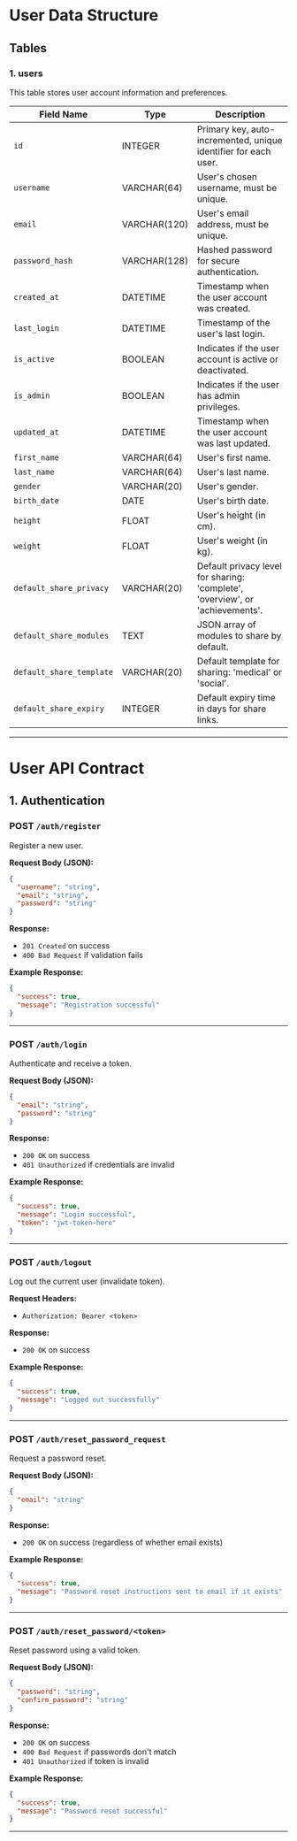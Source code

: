 # User Data Structure

## Tables

### 1. users

This table stores user account information and preferences.

| Field Name            | Type         | Description                                                  |
| --------------------- | ------------ | ------------------------------------------------------------ |
| `id`                  | INTEGER      | Primary key, auto-incremented, unique identifier for each user. |
| `username`            | VARCHAR(64)  | User's chosen username, must be unique.                      |
| `email`               | VARCHAR(120) | User's email address, must be unique.                        |
| `password_hash`       | VARCHAR(128) | Hashed password for secure authentication.                   |
| `created_at`          | DATETIME     | Timestamp when the user account was created.                 |
| `last_login`          | DATETIME     | Timestamp of the user's last login.                          |
| `is_active`           | BOOLEAN      | Indicates if the user account is active or deactivated.      |
| `is_admin`            | BOOLEAN      | Indicates if the user has admin privileges.                  |
| `updated_at`          | DATETIME     | Timestamp when the user account was last updated.            |
| `first_name`          | VARCHAR(64)  | User's first name.                                           |
| `last_name`           | VARCHAR(64)  | User's last name.                                            |
| `gender`              | VARCHAR(20)  | User's gender.                                               |
| `birth_date`          | DATE         | User's birth date.                                           |
| `height`              | FLOAT        | User's height (in cm).                                       |
| `weight`              | FLOAT        | User's weight (in kg).                                       |
| `default_share_privacy` | VARCHAR(20) | Default privacy level for sharing: 'complete', 'overview', or 'achievements'. |
| `default_share_modules` | TEXT        | JSON array of modules to share by default.                   |
| `default_share_template` | VARCHAR(20) | Default template for sharing: 'medical' or 'social'.        |
| `default_share_expiry` | INTEGER      | Default expiry time in days for share links.                 |

------

# User API Contract

## 1. Authentication

### POST `/auth/register`

Register a new user.

**Request Body (JSON):**

```json
{
  "username": "string",
  "email": "string",
  "password": "string"
}
```

**Response:**

- `201 Created` on success
- `400 Bad Request` if validation fails

**Example Response:**

```json
{
  "success": true,
  "message": "Registration successful"
}
```

------

### POST `/auth/login`

Authenticate and receive a token.

**Request Body (JSON):**

```json
{
  "email": "string",
  "password": "string"
}
```

**Response:**

- `200 OK` on success
- `401 Unauthorized` if credentials are invalid

**Example Response:**

```json
{
  "success": true,
  "message": "Login successful",
  "token": "jwt-token-here"
}
```

------

### POST `/auth/logout`

Log out the current user (invalidate token).

**Request Headers:**
- `Authorization: Bearer <token>`

**Response:**

- `200 OK` on success

**Example Response:**

```json
{
  "success": true,
  "message": "Logged out successfully"
}
```

------

### POST `/auth/reset_password_request`

Request a password reset.

**Request Body (JSON):**

```json
{
  "email": "string"
}
```

**Response:**

- `200 OK` on success (regardless of whether email exists)

**Example Response:**

```json
{
  "success": true,
  "message": "Password reset instructions sent to email if it exists"
}
```

------

### POST `/auth/reset_password/<token>`

Reset password using a valid token.

**Request Body (JSON):**

```json
{
  "password": "string",
  "confirm_password": "string"
}
```

**Response:**

- `200 OK` on success
- `400 Bad Request` if passwords don't match
- `401 Unauthorized` if token is invalid

**Example Response:**

```json
{
  "success": true,
  "message": "Password reset successful"
}
```

------
